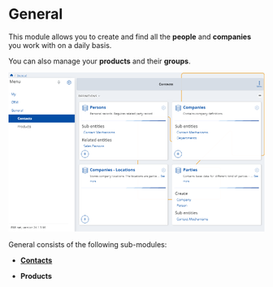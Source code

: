 # General

This module allows you to create and find all the **people** and **companies** you work with on a daily basis. 

You can also manage your **products** and their **groups**.

![Express](pictures/General.png)

General consists of the following sub-modules:

* **[Contacts](contacts.md)**
  
* **Products**
